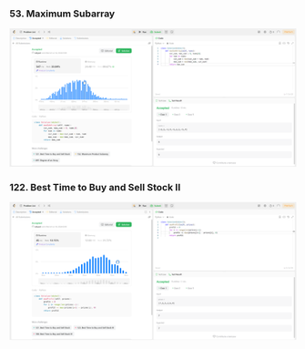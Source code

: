 ### 53. Maximum Subarray

![](images/53.png)

### 122. Best Time to Buy and Sell Stock II

![](images/122.png)
